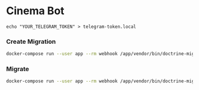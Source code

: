 # Cinema Bot

```
echo "YOUR_TELEGRAM_TOKEN" > telegram-token.local
```

### Create Migration

``` bash
docker-compose run --user app --rm webhook /app/vendor/bin/doctrine-migrations migrations:generate --configuration /app/migrations.php --db-configuration /app/doctrine.php
```

### Migrate

``` bash
docker-compose run --user app --rm webhook /app/vendor/bin/doctrine-migrations migrations:migrate --configuration /app/migrations.php --db-configuration /app/doctrine.php --no-interaction latest
```
